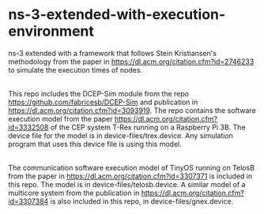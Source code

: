 # ns-3-extended-with-execution-environment
ns-3 extended with a framework that follows Stein Kristiansen's methodology from the paper in https://dl.acm.org/citation.cfm?id=2746233 to simulate the execution times of nodes.<br><br>

This repo includes the DCEP-Sim module from the repo https://github.com/fabricesb/DCEP-Sim and publication in https://dl.acm.org/citation.cfm?id=3093919. The repo contains the software execution model from the paper https://dl.acm.org/citation.cfm?id=3332508 of the CEP system T-Rex running on a Raspberry Pi 3B. The device file for the model is in device-files/trex.device. Any simulation program that uses this device file is using this model.<br><br>

The communication software execution model of TinyOS running on TelosB from the paper in https://dl.acm.org/citation.cfm?id=3307371 is included in this repo. The model is in device-files/telosb.device. A similar model of a multicore system from the publication in https://dl.acm.org/citation.cfm?id=3307384 is also included in this repo, in device-files/gnex.device.
